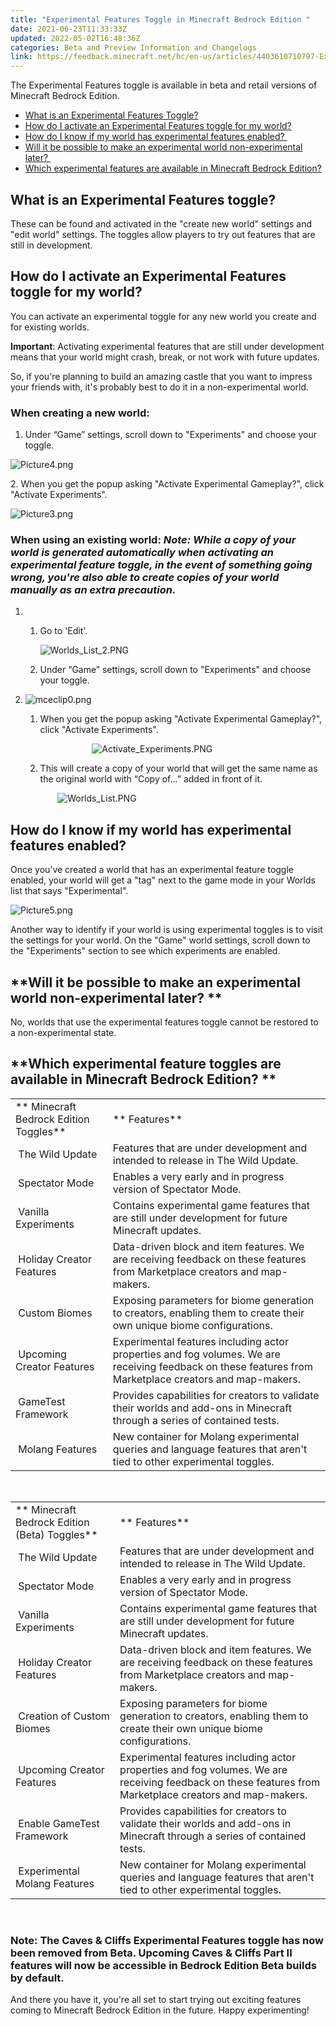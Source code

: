 ```yaml
---
title: "Experimental Features Toggle in Minecraft Bedrock Edition "
date: 2021-06-23T11:33:33Z
updated: 2022-05-02T16:48:36Z
categories: Beta and Preview Information and Changelogs
link: https://feedback.minecraft.net/hc/en-us/articles/4403610710797-Experimental-Features-Toggle-in-Minecraft-Bedrock-Edition-
---
```


The Experimental Features toggle is available in beta and retail versions of Minecraft Bedrock Edition.

- [What is an Experimental Features Toggle?](#what-is-an-experimental-features-toggle)
- [How do I activate an Experimental Features toggle for my world?](#how-do-i-activate-an-experimental-features-toggle-for-my-world)
- [How do I know if my world has experimental features enabled? ](#how-do-i-know-if-my-world-has-experimental-features-enabled)
- [Will it be possible to make an experimental world non-experimental later? ](#will-it-be-possible-to-make-an-experimental-world-non-experimental-later)
- [Which experimental features are available in Minecraft Bedrock Edition?](#which-experimental-feature-toggles-are-available-in-minecraft-bedrock-edition)

## **What is an Experimental Features toggle?**

These can be found and activated in the "create new world" settings and "edit world" settings. The toggles allow players to try out features that are still in development.

## **How do I activate an Experimental Features toggle for my world?**

You can activate an experimental toggle for any new world you create and for existing worlds.

**Important**: Activating experimental features that are still under development means that your world might crash, break, or not work with future updates.

So, if you're planning to build an amazing castle that you want to impress your friends with, it's probably best to do it in a non-experimental world. 

### When creating a new world:

1.  Under “Game” settings, scroll down to "Experiments" and choose your toggle.

![Picture4.png](https://feedback.minecraft.net/hc/article_attachments/4403610673165/Picture4.png)

2\. When you get the popup asking "Activate Experimental Gameplay?", click "Activate Experiments".

![Picture3.png](https://feedback.minecraft.net/hc/article_attachments/4403606638733/Picture3.png)

###  When using an existing world:  *Note: While a copy of your world is generated automatically when activating an experimental feature toggle, in the event of something going wrong, you're also able to create copies of your world manually as an extra precaution.*

1.  1.  Go to 'Edit'.  
          
        ![Worlds_List_2.PNG](https://feedback.minecraft.net/hc/article_attachments/4404216888077/Worlds_List_2.PNG)  
          
    2.  Under “Game” settings, scroll down to "Experiments" and choose your toggle.

2.    
    ![mceclip0.png](https://feedback.minecraft.net/hc/article_attachments/5944752458125/mceclip0.png)  
    1.  When you get the popup asking "Activate Experimental Gameplay?", click "Activate Experiments".  
          
                             ![Activate_Experiments.PNG](https://feedback.minecraft.net/hc/article_attachments/4404220900493/Activate_Experiments.PNG)  
          
    2.  This will create a copy of your world that will get the same name as the original world with “Copy of...” added in front of it.  
          
               ![Worlds_List.PNG](https://feedback.minecraft.net/hc/article_attachments/4404216889229/Worlds_List.PNG)

## **How do I know if my world has experimental features enabled?**

Once you’ve created a world that has an experimental feature toggle enabled, your world will get a "tag" next to the game mode in your Worlds list that says "Experimental".

![Picture5.png](https://feedback.minecraft.net/hc/article_attachments/4403606638989/Picture5.png)

Another way to identify if your world is using experimental toggles is to visit the settings for your world. On the "Game" world settings, scroll down to the "Experiments" section to see which experiments are enabled. 

## **Will it be possible to make an experimental world non-experimental later? **

No, worlds that use the experimental features toggle cannot be restored to a non-experimental state.

## **Which experimental feature toggles are available in Minecraft Bedrock Edition? **

|                                        |                                                                                                                                                         |
|----------------------------------------|---------------------------------------------------------------------------------------------------------------------------------------------------------|
| ** Minecraft Bedrock Edition Toggles** | ** Features**                                                                                                                                           |
|  The Wild Update                       | Features that are under development and intended to release in The Wild Update.                                                                         |
|  Spectator Mode                        | Enables a very early and in progress version of Spectator Mode.                                                                                         |
|  Vanilla Experiments                   | Contains experimental game features that are still under development for future Minecraft updates.                                                      |
|  Holiday Creator Features              | Data-driven block and item features. We are receiving feedback on these features from Marketplace creators and map-makers.                              |
|  Custom Biomes                         | Exposing parameters for biome generation to creators, enabling them to create their own unique biome configurations.                                    |
|  Upcoming Creator Features             | Experimental features including actor properties and fog volumes. We are receiving feedback on these features from Marketplace creators and map-makers. |
|  GameTest Framework                    | Provides capabilities for creators to validate their worlds and add-ons in Minecraft through a series of contained tests.                               |
|  Molang Features                       | New container for Molang experimental queries and language features that aren't tied to other experimental toggles.                                     |

 

|                                               |                                                                                                                                                         |
|-----------------------------------------------|---------------------------------------------------------------------------------------------------------------------------------------------------------|
| ** Minecraft Bedrock Edition (Beta) Toggles** | ** Features**                                                                                                                                           |
|  The Wild Update                              | Features that are under development and intended to release in The Wild Update.                                                                         |
|  Spectator Mode                               | Enables a very early and in progress version of Spectator Mode.                                                                                         |
|  Vanilla Experiments                          | Contains experimental game features that are still under development for future Minecraft updates.                                                      |
|  Holiday Creator Features                     | Data-driven block and item features. We are receiving feedback on these features from Marketplace creators and map-makers.                              |
|  Creation of Custom Biomes                    | Exposing parameters for biome generation to creators, enabling them to create their own unique biome configurations.                                    |
|  Upcoming Creator Features                    | Experimental features including actor properties and fog volumes. We are receiving feedback on these features from Marketplace creators and map-makers. |
|  Enable GameTest Framework                    | Provides capabilities for creators to validate their worlds and add-ons in Minecraft through a series of contained tests.                               |
|  Experimental Molang Features                 | New container for Molang experimental queries and language features that aren't tied to other experimental toggles.                                     |

 

### Note: The Caves & Cliffs Experimental Features toggle has now been removed from Beta. Upcoming Caves & Cliffs Part II features will now be accessible in Bedrock Edition Beta builds by default. 

And there you have it, you're all set to start trying out exciting features coming to Minecraft Bedrock Edition in the future. Happy experimenting!
